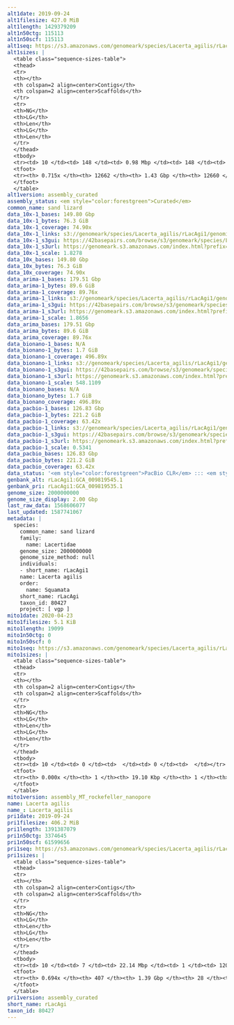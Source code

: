 ```yaml
---
alt1date: 2019-09-24
alt1filesize: 427.0 MiB
alt1length: 1429379209
alt1n50ctg: 115113
alt1n50scf: 115113
alt1seq: https://s3.amazonaws.com/genomeark/species/Lacerta_agilis/rLacAgi1/assembly_curated/rLacAgi1.alt.cur.20190924.fasta.gz
alt1sizes: |
  <table class="sequence-sizes-table">
  <thead>
  <tr>
  <th></th>
  <th colspan=2 align=center>Contigs</th>
  <th colspan=2 align=center>Scaffolds</th>
  </tr>
  <tr>
  <th>NG</th>
  <th>LG</th>
  <th>Len</th>
  <th>LG</th>
  <th>Len</th>
  </tr>
  </thead>
  <tbody>
  <tr><td> 10 </td><td> 148 </td><td> 0.98 Mbp </td><td> 148 </td><td> 0.98 Mbp </td></tr>  <tr><td> 20 </td><td> 402 </td><td> 0.64 Mbp </td><td> 402 </td><td> 0.64 Mbp </td></tr>  <tr><td> 30 </td><td> 773 </td><td> 454.06 Kbp </td><td> 773 </td><td> 454.06 Kbp </td></tr>  <tr><td> 40 </td><td> 1321 </td><td> 283.92 Kbp </td><td> 1321 </td><td> 283.92 Kbp </td></tr>  <tr style="background-color:#cccccc;"><td> 50 </td><td> 2398 </td><td> 115.11 Kbp </td><td> 2398 </td><td> 115.11 Kbp </td></tr>  <tr><td> 60 </td><td> 5159 </td><td> 50.84 Kbp </td><td> 5159 </td><td> 50.84 Kbp </td></tr>  <tr><td> 70 </td><td> 10811 </td><td> 22.60 Kbp </td><td> 10811 </td><td> 22.60 Kbp </td></tr>  <tr><td> 80 </td><td> 0 </td><td>  </td><td> 0 </td><td>  </td></tr>  <tr><td> 90 </td><td> 0 </td><td>  </td><td> 0 </td><td>  </td></tr>  <tr><td> 100 </td><td> 0 </td><td>  </td><td> 0 </td><td>  </td></tr>  </tbody>
  <tfoot>
  <tr><th> 0.715x </th><th> 12662 </th><th> 1.43 Gbp </th><th> 12660 </th><th> 1.43 Gbp </th></tr>
  </tfoot>
  </table>
alt1version: assembly_curated
assembly_status: <em style="color:forestgreen">Curated</em>
common_name: sand lizard
data_10x-1_bases: 149.80 Gbp
data_10x-1_bytes: 76.3 GiB
data_10x-1_coverage: 74.90x
data_10x-1_links: s3://genomeark/species/Lacerta_agilis/rLacAgi1/genomic_data/10x/<br>
data_10x-1_s3gui: https://42basepairs.com/browse/s3/genomeark/species/Lacerta_agilis/rLacAgi1/genomic_data/10x/
data_10x-1_s3url: https://genomeark.s3.amazonaws.com/index.html?prefix=species/Lacerta_agilis/rLacAgi1/genomic_data/10x/
data_10x-1_scale: 1.8278
data_10x_bases: 149.80 Gbp
data_10x_bytes: 76.3 GiB
data_10x_coverage: 74.90x
data_arima-1_bases: 179.51 Gbp
data_arima-1_bytes: 89.6 GiB
data_arima-1_coverage: 89.76x
data_arima-1_links: s3://genomeark/species/Lacerta_agilis/rLacAgi1/genomic_data/arima/<br>
data_arima-1_s3gui: https://42basepairs.com/browse/s3/genomeark/species/Lacerta_agilis/rLacAgi1/genomic_data/arima/
data_arima-1_s3url: https://genomeark.s3.amazonaws.com/index.html?prefix=species/Lacerta_agilis/rLacAgi1/genomic_data/arima/
data_arima-1_scale: 1.8656
data_arima_bases: 179.51 Gbp
data_arima_bytes: 89.6 GiB
data_arima_coverage: 89.76x
data_bionano-1_bases: N/A
data_bionano-1_bytes: 1.7 GiB
data_bionano-1_coverage: 496.89x
data_bionano-1_links: s3://genomeark/species/Lacerta_agilis/rLacAgi1/genomic_data/bionano/<br>
data_bionano-1_s3gui: https://42basepairs.com/browse/s3/genomeark/species/Lacerta_agilis/rLacAgi1/genomic_data/bionano/
data_bionano-1_s3url: https://genomeark.s3.amazonaws.com/index.html?prefix=species/Lacerta_agilis/rLacAgi1/genomic_data/bionano/
data_bionano-1_scale: 548.1109
data_bionano_bases: N/A
data_bionano_bytes: 1.7 GiB
data_bionano_coverage: 496.89x
data_pacbio-1_bases: 126.83 Gbp
data_pacbio-1_bytes: 221.2 GiB
data_pacbio-1_coverage: 63.42x
data_pacbio-1_links: s3://genomeark/species/Lacerta_agilis/rLacAgi1/genomic_data/pacbio/<br>
data_pacbio-1_s3gui: https://42basepairs.com/browse/s3/genomeark/species/Lacerta_agilis/rLacAgi1/genomic_data/pacbio/
data_pacbio-1_s3url: https://genomeark.s3.amazonaws.com/index.html?prefix=species/Lacerta_agilis/rLacAgi1/genomic_data/pacbio/
data_pacbio-1_scale: 0.5341
data_pacbio_bases: 126.83 Gbp
data_pacbio_bytes: 221.2 GiB
data_pacbio_coverage: 63.42x
data_status: '<em style="color:forestgreen">PacBio CLR</em> ::: <em style="color:forestgreen">10x</em> ::: <em style="color:forestgreen">Arima</em>'
genbank_alt: rLacAgi1:GCA_009819545.1
genbank_pri: rLacAgi1:GCA_009819535.1
genome_size: 2000000000
genome_size_display: 2.00 Gbp
last_raw_data: 1568606077
last_updated: 1587741067
metadata: |
  species:
    common_name: sand lizard
    family:
      name: Lacertidae
    genome_size: 2000000000
    genome_size_method: null
    individuals:
    - short_name: rLacAgi1
    name: Lacerta agilis
    order:
      name: Squamata
    short_name: rLacAgi
    taxon_id: 80427
    project: [ vgp ]
mito1date: 2020-04-23
mito1filesize: 5.1 KiB
mito1length: 19099
mito1n50ctg: 0
mito1n50scf: 0
mito1seq: https://s3.amazonaws.com/genomeark/species/Lacerta_agilis/rLacAgi1/assembly_MT_rockefeller_nanopore/rLacAgi1.MT.20200423.fasta.gz
mito1sizes: |
  <table class="sequence-sizes-table">
  <thead>
  <tr>
  <th></th>
  <th colspan=2 align=center>Contigs</th>
  <th colspan=2 align=center>Scaffolds</th>
  </tr>
  <tr>
  <th>NG</th>
  <th>LG</th>
  <th>Len</th>
  <th>LG</th>
  <th>Len</th>
  </tr>
  </thead>
  <tbody>
  <tr><td> 10 </td><td> 0 </td><td>  </td><td> 0 </td><td>  </td></tr>  <tr><td> 20 </td><td> 0 </td><td>  </td><td> 0 </td><td>  </td></tr>  <tr><td> 30 </td><td> 0 </td><td>  </td><td> 0 </td><td>  </td></tr>  <tr><td> 40 </td><td> 0 </td><td>  </td><td> 0 </td><td>  </td></tr>  <tr style="background-color:#cccccc;"><td> 50 </td><td> 0 </td><td style="background-color:#ff8888;">  </td><td> 0 </td><td style="background-color:#ff8888;">  </td></tr>  <tr><td> 60 </td><td> 0 </td><td>  </td><td> 0 </td><td>  </td></tr>  <tr><td> 70 </td><td> 0 </td><td>  </td><td> 0 </td><td>  </td></tr>  <tr><td> 80 </td><td> 0 </td><td>  </td><td> 0 </td><td>  </td></tr>  <tr><td> 90 </td><td> 0 </td><td>  </td><td> 0 </td><td>  </td></tr>  <tr><td> 100 </td><td> 0 </td><td>  </td><td> 0 </td><td>  </td></tr>  </tbody>
  <tfoot>
  <tr><th> 0.000x </th><th> 1 </th><th> 19.10 Kbp </th><th> 1 </th><th> 19.10 Kbp </th></tr>
  </tfoot>
  </table>
mito1version: assembly_MT_rockefeller_nanopore
name: Lacerta agilis
name_: Lacerta_agilis
pri1date: 2019-09-24
pri1filesize: 406.2 MiB
pri1length: 1391387079
pri1n50ctg: 3374645
pri1n50scf: 61599656
pri1seq: https://s3.amazonaws.com/genomeark/species/Lacerta_agilis/rLacAgi1/assembly_curated/rLacAgi1.pri.cur.20190924.fasta.gz
pri1sizes: |
  <table class="sequence-sizes-table">
  <thead>
  <tr>
  <th></th>
  <th colspan=2 align=center>Contigs</th>
  <th colspan=2 align=center>Scaffolds</th>
  </tr>
  <tr>
  <th>NG</th>
  <th>LG</th>
  <th>Len</th>
  <th>LG</th>
  <th>Len</th>
  </tr>
  </thead>
  <tbody>
  <tr><td> 10 </td><td> 7 </td><td> 22.14 Mbp </td><td> 1 </td><td> 120.75 Mbp </td></tr>  <tr><td> 20 </td><td> 20 </td><td> 11.49 Mbp </td><td> 3 </td><td> 100.70 Mbp </td></tr>  <tr><td> 30 </td><td> 42 </td><td> 7.59 Mbp </td><td> 5 </td><td> 95.50 Mbp </td></tr>  <tr><td> 40 </td><td> 73 </td><td> 5.65 Mbp </td><td> 7 </td><td> 84.10 Mbp </td></tr>  <tr style="background-color:#cccccc;"><td> 50 </td><td> 118 </td><td style="background-color:#88ff88;"> 3.37 Mbp </td><td> 10 </td><td style="background-color:#88ff88;"> 61.60 Mbp </td></tr>  <tr><td> 60 </td><td> 193 </td><td> 2.03 Mbp </td><td> 13 </td><td> 51.72 Mbp </td></tr>  <tr><td> 70 </td><td> 0 </td><td>  </td><td> 0 </td><td>  </td></tr>  <tr><td> 80 </td><td> 0 </td><td>  </td><td> 0 </td><td>  </td></tr>  <tr><td> 90 </td><td> 0 </td><td>  </td><td> 0 </td><td>  </td></tr>  <tr><td> 100 </td><td> 0 </td><td>  </td><td> 0 </td><td>  </td></tr>  </tbody>
  <tfoot>
  <tr><th> 0.694x </th><th> 407 </th><th> 1.39 Gbp </th><th> 28 </th><th> 1.39 Gbp </th></tr>
  </tfoot>
  </table>
pri1version: assembly_curated
short_name: rLacAgi
taxon_id: 80427
---
```

